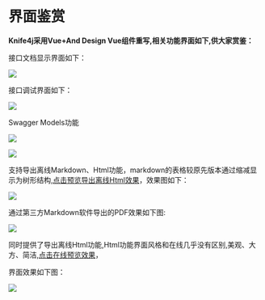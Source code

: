 # 界面鉴赏

**Knife4j采用Vue+And Design Vue组件重写,相关功能界面如下,供大家赏鉴：**


接口文档显示界面如下：

![](/knife4j/images/knife4j/1.png)

接口调试界面如下：

![](/knife4j/images/knife4j/8.png) 

Swagger Models功能

![](/knife4j/images/knife4j/6.png)

![](/knife4j/images/knife4j/7.png)

支持导出离线Markdown、Html功能，markdown的表格较原先版本通过缩减显示为树形结构,[点击预览导出离线Html效果](https://doc.xiaominfo.com/html/knife4j-export-html.html)，效果图如下：

![](/knife4j/images/knife4j/3.png)

通过第三方Markdown软件导出的PDF效果如下图:

![](/knife4j/images/knife4j/4.png)

同时提供了导出离线Html功能,Html功能界面风格和在线几乎没有区别,美观、大方、简洁,[点击在线预览效果](https://doc.xiaominfo.com/Knife4j-Offline-Html.html)，

界面效果如下图：

![](/knife4j/images/knife4j/5.png)



 
 
 